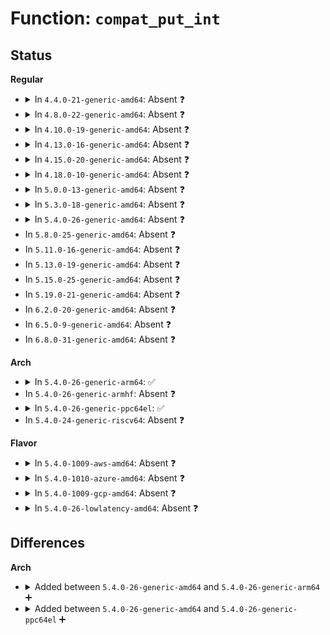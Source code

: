 # Function: <code>compat_put_int</code>

## Status
<b>Regular</b>
<ul>
<li>
<details>
<summary>In <code>4.4.0-21-generic-amd64</code>: Absent ❓</summary>

```json
{
  "name": "compat_put_int",
  "collision_type": "Unique Static",
  "inline_type": "Full",
  "funcs": [
    {
      "addr": 18446744071582932995,
      "name": "compat_put_int",
      "external": false,
      "loc": "block/compat_ioctl.c:19",
      "file": "block/compat_ioctl.c",
      "inline": "not declared, inlined",
      "caller_inline": [
        "block/compat_ioctl.c:compat_blkdev_ioctl",
        "block/compat_ioctl.c:compat_blkdev_ioctl"
      ],
      "caller_func": []
    }
  ],
  "symbols": []
}
```
</details>
</li>
<li>
<details>
<summary>In <code>4.8.0-22-generic-amd64</code>: Absent ❓</summary>

```json
{
  "name": "compat_put_int",
  "collision_type": "Unique Static",
  "inline_type": "Full",
  "funcs": [
    {
      "addr": 18446744071583220336,
      "name": "compat_put_int",
      "external": false,
      "loc": "block/compat_ioctl.c:19",
      "file": "block/compat_ioctl.c",
      "inline": "not declared, inlined",
      "caller_inline": [
        "block/compat_ioctl.c:compat_blkdev_ioctl",
        "block/compat_ioctl.c:compat_blkdev_ioctl"
      ],
      "caller_func": []
    }
  ],
  "symbols": []
}
```
</details>
</li>
<li>
<details>
<summary>In <code>4.10.0-19-generic-amd64</code>: Absent ❓</summary>

```json
{
  "name": "compat_put_int",
  "collision_type": "Unique Static",
  "inline_type": "Full",
  "funcs": [
    {
      "addr": 18446744071583326320,
      "name": "compat_put_int",
      "external": false,
      "loc": "block/compat_ioctl.c:19",
      "file": "block/compat_ioctl.c",
      "inline": "not declared, inlined",
      "caller_inline": [
        "block/compat_ioctl.c:compat_blkdev_ioctl",
        "block/compat_ioctl.c:compat_blkdev_ioctl"
      ],
      "caller_func": []
    }
  ],
  "symbols": []
}
```
</details>
</li>
<li>
<details>
<summary>In <code>4.13.0-16-generic-amd64</code>: Absent ❓</summary>

```json
{
  "name": "compat_put_int",
  "collision_type": "Unique Static",
  "inline_type": "Full",
  "funcs": [
    {
      "addr": 18446744071583385341,
      "name": "compat_put_int",
      "external": false,
      "loc": "block/compat_ioctl.c:18",
      "file": "block/compat_ioctl.c",
      "inline": "not declared, inlined",
      "caller_inline": [
        "block/compat_ioctl.c:compat_blkdev_ioctl",
        "block/compat_ioctl.c:compat_blkdev_ioctl"
      ],
      "caller_func": []
    }
  ],
  "symbols": []
}
```
</details>
</li>
<li>
<details>
<summary>In <code>4.15.0-20-generic-amd64</code>: Absent ❓</summary>

```json
{
  "name": "compat_put_int",
  "collision_type": "Unique Static",
  "inline_type": "Full",
  "funcs": [
    {
      "addr": 18446744071583564685,
      "name": "compat_put_int",
      "external": false,
      "loc": "block/compat_ioctl.c:19",
      "file": "block/compat_ioctl.c",
      "inline": "not declared, inlined",
      "caller_inline": [
        "block/compat_ioctl.c:compat_blkdev_ioctl",
        "block/compat_ioctl.c:compat_blkdev_ioctl"
      ],
      "caller_func": []
    }
  ],
  "symbols": []
}
```
</details>
</li>
<li>
<details>
<summary>In <code>4.18.0-10-generic-amd64</code>: Absent ❓</summary>

```json
{
  "name": "compat_put_int",
  "collision_type": "Unique Static",
  "inline_type": "Full",
  "funcs": [
    {
      "addr": 18446744071583781075,
      "name": "compat_put_int",
      "external": false,
      "loc": "block/compat_ioctl.c:19",
      "file": "block/compat_ioctl.c",
      "inline": "not declared, inlined",
      "caller_inline": [
        "block/compat_ioctl.c:compat_blkdev_ioctl",
        "block/compat_ioctl.c:compat_blkdev_ioctl",
        "block/compat_ioctl.c:compat_blkdev_ioctl",
        "block/compat_ioctl.c:compat_blkdev_ioctl"
      ],
      "caller_func": []
    }
  ],
  "symbols": []
}
```
</details>
</li>
<li>
<details>
<summary>In <code>5.0.0-13-generic-amd64</code>: Absent ❓</summary>

```json
{
  "name": "compat_put_int",
  "collision_type": "Unique Static",
  "inline_type": "Full",
  "funcs": [
    {
      "addr": 18446744071583861139,
      "name": "compat_put_int",
      "external": false,
      "loc": "block/compat_ioctl.c:19",
      "file": "block/compat_ioctl.c",
      "inline": "not declared, inlined",
      "caller_inline": [
        "block/compat_ioctl.c:compat_blkdev_ioctl",
        "block/compat_ioctl.c:compat_blkdev_ioctl",
        "block/compat_ioctl.c:compat_blkdev_ioctl",
        "block/compat_ioctl.c:compat_blkdev_ioctl"
      ],
      "caller_func": []
    }
  ],
  "symbols": []
}
```
</details>
</li>
<li>
<details>
<summary>In <code>5.3.0-18-generic-amd64</code>: Absent ❓</summary>

```json
{
  "name": "compat_put_int",
  "collision_type": "Unique Static",
  "inline_type": "Full",
  "funcs": [
    {
      "addr": 18446744071584052941,
      "name": "compat_put_int",
      "external": false,
      "loc": "block/compat_ioctl.c:19",
      "file": "block/compat_ioctl.c",
      "inline": "not declared, inlined",
      "caller_inline": [
        "block/compat_ioctl.c:compat_blkdev_ioctl",
        "block/compat_ioctl.c:compat_blkdev_ioctl",
        "block/compat_ioctl.c:compat_blkdev_ioctl",
        "block/compat_ioctl.c:compat_blkdev_ioctl"
      ],
      "caller_func": []
    }
  ],
  "symbols": []
}
```
</details>
</li>
<li>
<details>
<summary>In <code>5.4.0-26-generic-amd64</code>: Absent ❓</summary>

```json
{
  "name": "compat_put_int",
  "collision_type": "Unique Static",
  "inline_type": "Full",
  "funcs": [
    {
      "addr": 18446744071584174701,
      "name": "compat_put_int",
      "external": false,
      "loc": "block/compat_ioctl.c:20",
      "file": "block/compat_ioctl.c",
      "inline": "not declared, inlined",
      "caller_inline": [
        "block/compat_ioctl.c:compat_blkdev_ioctl",
        "block/compat_ioctl.c:compat_blkdev_ioctl",
        "block/compat_ioctl.c:compat_blkdev_ioctl",
        "block/compat_ioctl.c:compat_blkdev_ioctl"
      ],
      "caller_func": []
    }
  ],
  "symbols": []
}
```
</details>
</li>
<li>
In <code>5.8.0-25-generic-amd64</code>: Absent ❓
</li>
<li>
In <code>5.11.0-16-generic-amd64</code>: Absent ❓
</li>
<li>
In <code>5.13.0-19-generic-amd64</code>: Absent ❓
</li>
<li>
In <code>5.15.0-25-generic-amd64</code>: Absent ❓
</li>
<li>
In <code>5.19.0-21-generic-amd64</code>: Absent ❓
</li>
<li>
In <code>6.2.0-20-generic-amd64</code>: Absent ❓
</li>
<li>
In <code>6.5.0-9-generic-amd64</code>: Absent ❓
</li>
<li>
In <code>6.8.0-31-generic-amd64</code>: Absent ❓
</li>
</ul>
<b>Arch</b>
<ul>
<li>
<details>
<summary>In <code>5.4.0-26-generic-arm64</code>: ✅</summary>

```c
int compat_put_int(long unsigned int arg, int val)
```

```json
{
  "name": "compat_put_int",
  "collision_type": "Unique Static",
  "inline_type": "No",
  "funcs": [
    {
      "addr": 18446603336496030312,
      "name": "compat_put_int",
      "external": false,
      "loc": "block/compat_ioctl.c:20",
      "file": "block/compat_ioctl.c",
      "inline": "seen, unknown",
      "caller_inline": [],
      "caller_func": [
        "block/compat_ioctl.c:compat_blkdev_ioctl",
        "block/compat_ioctl.c:compat_blkdev_ioctl"
      ]
    }
  ],
  "symbols": [
    {
      "addr": 18446603336496030312,
      "name": "compat_put_int",
      "section": ".text",
      "bind": "STB_LOCAL",
      "size": 344
    }
  ]
}
```
</details>
</li>
<li>
In <code>5.4.0-26-generic-armhf</code>: Absent ❓
</li>
<li>
<details>
<summary>In <code>5.4.0-26-generic-ppc64el</code>: ✅</summary>

```c
int compat_put_int(long unsigned int arg, int val)
```

```json
{
  "name": "compat_put_int",
  "collision_type": "Unique Static",
  "inline_type": "No",
  "funcs": [
    {
      "addr": 13835058055290263008,
      "name": "compat_put_int",
      "external": false,
      "loc": "block/compat_ioctl.c:20",
      "file": "block/compat_ioctl.c",
      "inline": "seen, unknown",
      "caller_inline": [],
      "caller_func": [
        "block/compat_ioctl.c:compat_blkdev_ioctl",
        "block/compat_ioctl.c:compat_blkdev_ioctl"
      ]
    }
  ],
  "symbols": [
    {
      "addr": 13835058055290263008,
      "name": "compat_put_int",
      "section": ".text",
      "bind": "STB_LOCAL",
      "size": 152
    }
  ]
}
```
</details>
</li>
<li>
In <code>5.4.0-24-generic-riscv64</code>: Absent ❓
</li>
</ul>
<b>Flavor</b>
<ul>
<li>
<details>
<summary>In <code>5.4.0-1009-aws-amd64</code>: Absent ❓</summary>

```json
{
  "name": "compat_put_int",
  "collision_type": "Unique Static",
  "inline_type": "Full",
  "funcs": [
    {
      "addr": 18446744071584143437,
      "name": "compat_put_int",
      "external": false,
      "loc": "block/compat_ioctl.c:20",
      "file": "block/compat_ioctl.c",
      "inline": "not declared, inlined",
      "caller_inline": [
        "block/compat_ioctl.c:compat_blkdev_ioctl",
        "block/compat_ioctl.c:compat_blkdev_ioctl",
        "block/compat_ioctl.c:compat_blkdev_ioctl",
        "block/compat_ioctl.c:compat_blkdev_ioctl"
      ],
      "caller_func": []
    }
  ],
  "symbols": []
}
```
</details>
</li>
<li>
<details>
<summary>In <code>5.4.0-1010-azure-amd64</code>: Absent ❓</summary>

```json
{
  "name": "compat_put_int",
  "collision_type": "Unique Static",
  "inline_type": "Full",
  "funcs": [
    {
      "addr": 18446744071584078973,
      "name": "compat_put_int",
      "external": false,
      "loc": "block/compat_ioctl.c:20",
      "file": "block/compat_ioctl.c",
      "inline": "not declared, inlined",
      "caller_inline": [
        "block/compat_ioctl.c:compat_blkdev_ioctl",
        "block/compat_ioctl.c:compat_blkdev_ioctl",
        "block/compat_ioctl.c:compat_blkdev_ioctl",
        "block/compat_ioctl.c:compat_blkdev_ioctl"
      ],
      "caller_func": []
    }
  ],
  "symbols": []
}
```
</details>
</li>
<li>
<details>
<summary>In <code>5.4.0-1009-gcp-amd64</code>: Absent ❓</summary>

```json
{
  "name": "compat_put_int",
  "collision_type": "Unique Static",
  "inline_type": "Full",
  "funcs": [
    {
      "addr": 18446744071584127197,
      "name": "compat_put_int",
      "external": false,
      "loc": "block/compat_ioctl.c:20",
      "file": "block/compat_ioctl.c",
      "inline": "not declared, inlined",
      "caller_inline": [
        "block/compat_ioctl.c:compat_blkdev_ioctl",
        "block/compat_ioctl.c:compat_blkdev_ioctl",
        "block/compat_ioctl.c:compat_blkdev_ioctl",
        "block/compat_ioctl.c:compat_blkdev_ioctl"
      ],
      "caller_func": []
    }
  ],
  "symbols": []
}
```
</details>
</li>
<li>
<details>
<summary>In <code>5.4.0-26-lowlatency-amd64</code>: Absent ❓</summary>

```json
{
  "name": "compat_put_int",
  "collision_type": "Unique Static",
  "inline_type": "Full",
  "funcs": [
    {
      "addr": 18446744071584231245,
      "name": "compat_put_int",
      "external": false,
      "loc": "block/compat_ioctl.c:20",
      "file": "block/compat_ioctl.c",
      "inline": "not declared, inlined",
      "caller_inline": [
        "block/compat_ioctl.c:compat_blkdev_ioctl",
        "block/compat_ioctl.c:compat_blkdev_ioctl",
        "block/compat_ioctl.c:compat_blkdev_ioctl",
        "block/compat_ioctl.c:compat_blkdev_ioctl"
      ],
      "caller_func": []
    }
  ],
  "symbols": []
}
```
</details>
</li>
</ul>

## Differences
<b>Arch</b>
<ul>
<li>
<details>
<summary>Added between <code>5.4.0-26-generic-amd64</code> and <code>5.4.0-26-generic-arm64</code> ➕</summary>

```c
int compat_put_int(long unsigned int arg, int val)
```
</details>
</li>
<li>
<details>
<summary>Added between <code>5.4.0-26-generic-amd64</code> and <code>5.4.0-26-generic-ppc64el</code> ➕</summary>

```c
int compat_put_int(long unsigned int arg, int val)
```
</details>
</li>
</ul>
